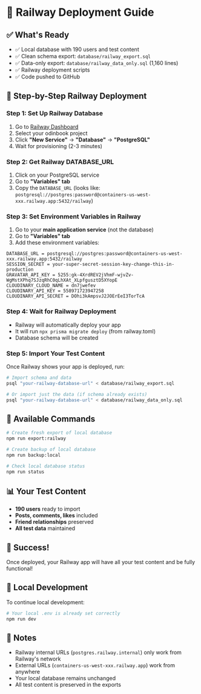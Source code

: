 # 🚀 Railway Deployment Guide

## ✅ What's Ready
- ✅ Local database with 190 users and test content
- ✅ Clean schema export: `database/railway_export.sql`
- ✅ Data-only export: `database/railway_data_only.sql` (1,160 lines)
- ✅ Railway deployment scripts
- ✅ Code pushed to GitHub

## 🎯 Step-by-Step Railway Deployment

### Step 1: Set Up Railway Database
1. Go to [Railway Dashboard](https://railway.app)
2. Select your odinbook project
3. Click **"New Service"** → **"Database"** → **"PostgreSQL"**
4. Wait for provisioning (2-3 minutes)

### Step 2: Get Railway DATABASE_URL
1. Click on your PostgreSQL service
2. Go to **"Variables" tab**
3. Copy the `DATABASE_URL` (looks like: `postgresql://postgres:password@containers-us-west-xxx.railway.app:5432/railway`)

### Step 3: Set Environment Variables in Railway
1. Go to your **main application service** (not the database)
2. Go to **"Variables" tab**
3. Add these environment variables:

```
DATABASE_URL = postgresql://postgres:password@containers-us-west-xxx.railway.app:5432/railway
SESSION_SECRET = your-super-secret-session-key-change-this-in-production
GRAVATAR_API_KEY = 5255:gk-4XrdREV2jVhmF-wjvZv-WgMstXPhq7SJzqRhC0qLhXAt_XLpfgusztD5XYopE
CLOUDINARY_CLOUD_NAME = dn7jwefev
CLOUDINARY_API_KEY = 558971723947258
CLOUDINARY_API_SECRET = DOhi3kAmpsvJ2JOErEeI3TorTcA
```

### Step 4: Wait for Railway Deployment
- Railway will automatically deploy your app
- It will run `npx prisma migrate deploy` (from railway.toml)
- Database schema will be created

### Step 5: Import Your Test Content
Once Railway shows your app is deployed, run:

```bash
# Import schema and data
psql "your-railway-database-url" < database/railway_export.sql

# Or import just the data (if schema already exists)
psql "your-railway-database-url" < database/railway_data_only.sql
```

## 🔧 Available Commands

```bash
# Create fresh export of local database
npm run export:railway

# Create backup of local database
npm run backup:local

# Check local database status
npm run status
```

## 📊 Your Test Content
- **190 users** ready to import
- **Posts, comments, likes** included
- **Friend relationships** preserved
- **All test data** maintained

## 🎉 Success!
Once deployed, your Railway app will have all your test content and be fully functional!

## 🔄 Local Development
To continue local development:
```bash
# Your local .env is already set correctly
npm run dev
```

## 📝 Notes
- Railway internal URLs (`postgres.railway.internal`) only work from Railway's network
- External URLs (`containers-us-west-xxx.railway.app`) work from anywhere
- Your local database remains unchanged
- All test content is preserved in the exports
